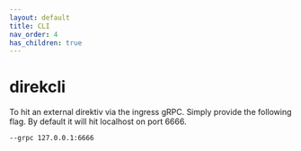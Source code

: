 ```yaml
---
layout: default
title: CLI
nav_order: 4
has_children: true
---
```


# direkcli

To hit an external direktiv via the ingress gRPC. Simply provide the following flag. By default it will hit localhost on port 6666.

```sh
--grpc 127.0.0.1:6666
```